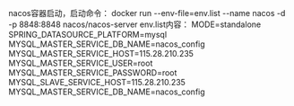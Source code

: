 nacos容器启动，启动命令：
docker run --env-file=env.list --name nacos -d -p 8848:8848 nacos/nacos-server
env.list内容：
MODE=standalone
SPRING_DATASOURCE_PLATFORM=mysql
MYSQL_MASTER_SERVICE_DB_NAME=nacos_config
MYSQL_MASTER_SERVICE_HOST=115.28.210.235
MYSQL_MASTER_SERVICE_USER=root
MYSQL_MASTER_SERVICE_PASSWORD=root
MYSQL_SLAVE_SERVICE_HOST=115.28.210.235
MYSQL_MASTER_SERVICE_DB_NAME=nacos_config
